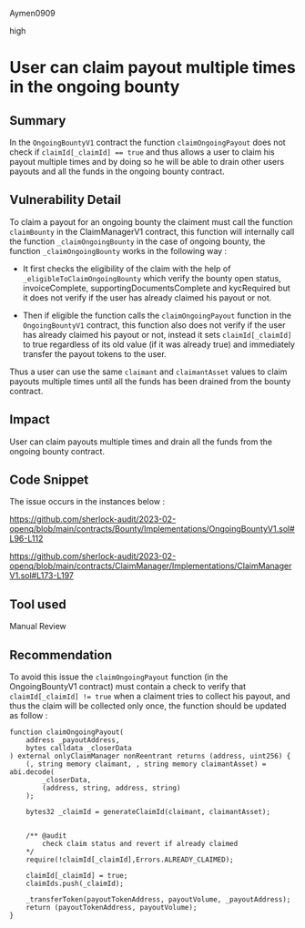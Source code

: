 Aymen0909

high

# User can claim payout multiple times in the ongoing bounty

## Summary

In the `OngoingBountyV1` contract the function `claimOngoingPayout` does not check if `claimId[_claimId] == true` and thus allows a user to claim his payout multiple times and by doing so he will be able to drain other users payouts and all the funds in the ongoing bounty contract.

## Vulnerability Detail

To claim a payout for an ongoing bounty the claiment must call the function `claimBounty` in the ClaimManagerV1 contract, this function will internally call the function `_claimOngoingBounty` in the case of ongoing bounty, the function `_claimOngoingBounty` works in the following way : 

* It first checks the eligibility of the claim with the help of `_eligibleToClaimOngoingBounty` which verify the bounty open status, invoiceComplete, supportingDocumentsComplete and kycRequired but it does not verify if the user has already claimed his payout or not.

* Then if eligible the function calls the `claimOngoingPayout` function in the `OngoingBountyV1` contract, this function also does not verify if the user has already claimed his payout or not, instead it sets `claimId[_claimId]` to true regardless of its old value (if it was already true)  and immediately transfer the payout tokens to the user.

Thus a user can use the same `claimant` and `claimantAsset` values to claim payouts multiple times until all the funds has been drained from the bounty contract.

## Impact

User can claim payouts multiple times and drain all the funds from the ongoing bounty contract.

## Code Snippet

The issue occurs in the instances below : 

https://github.com/sherlock-audit/2023-02-openq/blob/main/contracts/Bounty/Implementations/OngoingBountyV1.sol#L96-L112

https://github.com/sherlock-audit/2023-02-openq/blob/main/contracts/ClaimManager/Implementations/ClaimManagerV1.sol#L173-L197

## Tool used

Manual Review

## Recommendation

To avoid this issue the `claimOngoingPayout` function (in the  OngoingBountyV1 contract) must contain a check to verify that `claimId[_claimId] != true` when a claiment tries to collect his payout, and thus the claim will be collected only once, the function should be updated as follow :

```solidity
function claimOngoingPayout(
    address _payoutAddress,
    bytes calldata _closerData
) external onlyClaimManager nonReentrant returns (address, uint256) {
    (, string memory claimant, , string memory claimantAsset) = abi.decode(
        _closerData,
        (address, string, address, string)
    );

    bytes32 _claimId = generateClaimId(claimant, claimantAsset);
    
    
    /** @audit
        check claim status and revert if already claimed
    */
    require(!claimId[_claimId],Errors.ALREADY_CLAIMED);

    claimId[_claimId] = true;
    claimIds.push(_claimId);

    _transferToken(payoutTokenAddress, payoutVolume, _payoutAddress);
    return (payoutTokenAddress, payoutVolume);
}
```